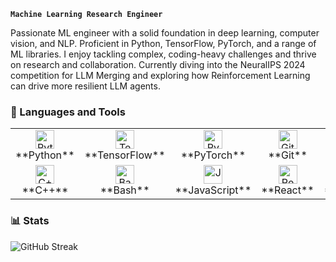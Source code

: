 **`Machine Learning Research Engineer`**

Passionate ML engineer with a solid foundation in deep learning, computer vision, and NLP. Proficient in Python, TensorFlow, PyTorch, and a range of ML libraries. I enjoy tackling complex, coding-heavy challenges and thrive on research and collaboration. Currently diving into the NeuralIPS 2024 competition for LLM Merging and exploring how Reinforcement Learning can drive more resilient LLM agents.

### 🧰 Languages and Tools

<table> <tr> <td align="center" width="150px"> <img alt="Python" width="30px" src="https://cdn.jsdelivr.net/gh/devicons/devicon/icons/python/python-plain.svg" /><br /> **Python** </td> <td align="center" width="150px"> <img alt="TensorFlow" width="30px" src="https://cdn.jsdelivr.net/gh/devicons/devicon/icons/tensorflow/tensorflow-original.svg" /><br /> **TensorFlow** </td> <td align="center" width="150px"> <img alt="PyTorch" width="30px" src="https://cdn.jsdelivr.net/gh/devicons/devicon/icons/pytorch/pytorch-original.svg" /><br /> **PyTorch** </td> <td align="center" width="150px"> <img alt="Git" width="30px" src="https://cdn.jsdelivr.net/gh/devicons/devicon/icons/git/git-original.svg" /><br /> **Git** </td> <td align="center" width="150px"> <img alt="Linux" width="30px" src="https://cdn.jsdelivr.net/gh/devicons/devicon/icons/linux/linux-original.svg" /><br /> **Linux** </td> <td align="center" width="150px"> <img alt="Docker" width="30px" src="https://cdn.jsdelivr.net/gh/devicons/devicon/icons/docker/docker-original.svg" /><br /> **Docker** </td> </tr> <tr> <td align="center" width="150px"> <img alt="C++" width="30px" src="https://cdn.jsdelivr.net/gh/devicons/devicon/icons/cplusplus/cplusplus-original.svg" /><br /> **C++** </td> <td align="center" width="150px"> <img alt="Bash" width="30px" src="https://cdn.jsdelivr.net/gh/devicons/devicon/icons/bash/bash-original.svg" /><br /> **Bash** </td> <td align="center" width="150px"> <img alt="JavaScript" width="30px" src="https://cdn.jsdelivr.net/gh/devicons/devicon/icons/javascript/javascript-plain.svg" /><br /> **JavaScript** </td> <td align="center" width="150px"> <img alt="React" width="30px" src="https://cdn.jsdelivr.net/gh/devicons/devicon/icons/react/react-original.svg" /><br /> **React** </td> <td align="center" width="150px"> <img alt="HTML" width="30px" src="https://cdn.jsdelivr.net/gh/devicons/devicon/icons/html5/html5-plain.svg" /><br /> **HTML** </td> <td align="center" width="150px"> <img alt="CSS" width="30px" src="https://cdn.jsdelivr.net/gh/devicons/devicon/icons/css3/css3-plain.svg" /><br /> **CSS** </td> </tr> </table>

### 📊 Stats

<!-- ![Sushant's Open Source GitHub stats](https://github-readme-stats.vercel.app/api?username=sushant-97&show_icons=true&theme=gruvbox) -->

![GitHub Streak](https://streak-stats.demolab.com/?user=sushant-97&theme=gruvbox&border_radius=4.5)
